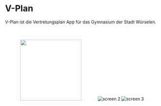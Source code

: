 V-Plan
======
V-Plan ist die Vertretungsplan App für das Gymnasium der Stadt Würselen.
<img style="padding:50px;" width="200px" src="http://v-plan.tk/img/screen1.png"/>
![screen 2](http://v-plan.tk/img/screen2.png)
![screen 3](http://v-plan.tk/img/screen3.png)
